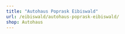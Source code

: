 ```yaml
---
title: "Autohaus Poprask Eibiswald"
url: /eibiswald/autohaus-poprask-eibiswald/
shop: Autohaus
---
```

